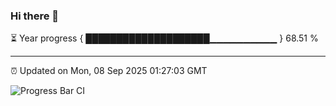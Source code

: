 ### Hi there 👋

⏳ Year progress { ████████████████████▁▁▁▁▁▁▁▁▁▁ } 68.51 %

---

⏰ Updated on Mon, 08 Sep 2025 01:27:03 GMT

![Progress Bar CI](https://github.com/liununu/liununu/workflows/Progress%20Bar%20CI/badge.svg)
